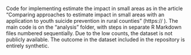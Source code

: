 Code for implementing estimate the impact in small areas as in the article “Comparing approaches to estimate impact in small areas with an application to youth suicide prevention in rural counties” (https:// ). The main code is on the “analysis” folder, with steps in separate R Markdown files numbered sequentially. Due to the low counts, the dataset is not publicly available. The outcome in the dataset included in the repository is entirely synthetic.
